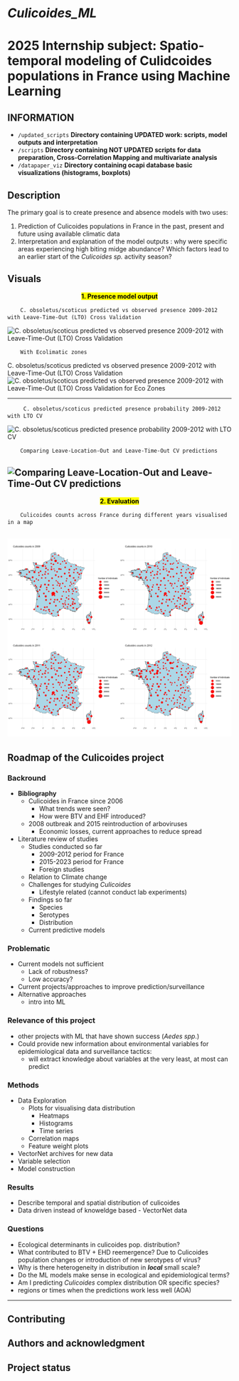 # _Culicoides_ML_

# 2025 Internship subject: **Spatio-temporal modeling of Culidcoides populations in France using Machine Learning**

## INFORMATION
- `/updated_scripts`
    **Directory containing UPDATED work: scripts, model outputs and interpretation**
- `/scripts`
    **Directory containing NOT UPDATED scripts for data preparation, Cross-Correlation Mapping and multivariate analysis**
- `/datapaper_viz`
    **Directory containing ocapi database basic visualizations (histograms, boxplots)**
## Description
The primary goal is to create presence and absence models with two uses:
1) Prediction of Culicoides populations in France in the past, present and future using available climatic data
2) Interpretation and explanation of the model outputs : why were specific areas experiencing high biting midge abundance? Which factors lead to an earlier start of the *Culicoides sp.* activity season?
## Visuals
**<p align="center"> <mark>1. Presence model output</mark>** </p>

        C. obsoletus/scoticus predicted vs observed presence 2009-2012 with Leave-Time-Out (LTO) Cross Validation
![C. obsoletus/scoticus predicted vs observed presence 2009-2012 with Leave-Time-Out (LTO) Cross Validation](updated_scripts/interpretation/model/presence/binary_LTO.jpeg)

        With Ecolimatic zones
 C. obsoletus/scoticus predicted vs observed presence 2009-2012 with Leave-Time-Out (LTO) Cross Validation
![C. obsoletus/scoticus predicted vs observed presence 2009-2012 with Leave-Time-Out (LTO) Cross Validation for Eco Zones](updated_scripts/interpretation/model/presence/eco_cli_year/binary_LTO_ecocli.jpeg)

-----------------------------------
         C. obsoletus/scoticus predicted presence probability 2009-2012 with LTO CV
![C. obsoletus/scoticus predicted presence probability 2009-2012 with LTO CV](updated_scripts/interpretation/model/presence/presence_LTO_probability.jpeg)

        Comparing Leave-Location-Out and Leave-Time-Out CV predictions
![Comparing Leave-Location-Out and Leave-Time-Out CV predictions](updated_scripts/interpretation/model/presence/LTTO_probability.jpeg)
-----------------------------------
**<p align="center"> <mark>2. Evaluation </mark>** </p>
<!-- 
        Histogram of Culicoides spp. counts per trap per night 2009-2012 with mean and median
![Histogram of *Culicoides spp* counts per trap per night 2009-2012 with mean and median](./Visualised_Data_basic/Histograms/hist_pertrap_pernight_with_stats_cornflower_2009_2012.jpeg)

        With separate years
![Histogram of *Culicoides spp* counts per trap per night with mean and median (separate years)](./Visualised_Data_basic/Histograms/hist_pertrap_pernight_with_stats_cornflower_indiv_years.jpeg)

        With separate years and Ecoclimatic zones
![Histogram of *Culicoides spp* counts per trap per night with Ecoclimatic zones (separate years)](./Visualised_Data_basic/Histograms/hist_pertrap_pernight_with_stats_cornflower_indiv_years_eco_cli.jpeg)
-----------------------------------
**<p align="center"> <mark>3. Timeseries</mark>** </p>
        Temporal changes of TOTAL daily counts of Culidoides spp. per each sampling day
![Temporal changes of total daily counts of *Culidoides spp.* per each sampling day](./Visualised_Data_basic/Spatio-temporal/temporal_simple_cumulative.jpeg)

        With Ecoclimatic Zones
![Temporal changes of total daily counts of *Culicoides spp.* per each sampling day with Ecoclimatic zones](./Visualised_Data_basic/Spatio-temporal/temporal_changes_all_species.jpeg)
----------------------------------
        Temporal changes of mean daily counts of Culidoides spp. per trap per each sampling day
![Temporal changes of mean daily counts of *Culidoides spp.* per trap per each sampling day](./Visualised_Data_basic/Spatio-temporal/temporal_simple_per_trap_per_day_mean.jpeg)
----------------------------------
**<p align="center">Various ways to present the same data** </p>
        Standardized counts of Culidoides spp. per trap per each sampling day (month's mean)
![Standardized counts of *Culidoides spp.* per trap per each sampling day (month's mean)](./Visualised_Data_basic/Spatio-temporal/temporal_month_avg_per_trap.jpeg)

         With Ecoclmatic Zone
![Timeseries of standardized counts of *Culidoides spp.* per trap per each sampling day (month's mean) with Ecoclimatic zones](./Visualised_Data_basic/Spatio-temporal/temporal_month_avg_per_trap_ECO_CLI.jpeg)

        Same data but separated by Ecoclimatic Zone and represented with bars
![Barchart timeseries of standardized counts of *Culidoides spp.* per trap per each sampling day (month's mean)](./Visualised_Data_basic/Spatio-temporal/temporal_month_avg_per_trap_eco_cli_detailed_bars.jpeg)

         Barcharts with Ecoclimatic zone
![Barchart timeseries of standardized counts of *Culidoides spp.* per trap per each sampling day (month's mean) with Ecoclimatic zones](./Visualised_Data_basic/Spatio-temporal/temporal_month_avg_per_trap_ECO_CLI_bars.jpeg)
-----------------------------------
**<p align="center"> <mark>4. Maps</mark>** </p> -->

        Culicoides counts across France during different years visualised in a map
![Culicoides counts across France during different years visualised in a map](./Visualised_Data_basic/Spatio-temporal/france2009_2012_maps_page-0001.jpg)
----------------------------------
## Roadmap of the **Culicoides project**

### **Backround**
- **Bibliography**
    - Culicoides in France since 2006
        - What trends were seen?
        - How were BTV and EHF introduced?
    - 2008 outbreak and 2015 reintroduction of arboviruses
        - Economic losses, current approaches to reduce spread
- Literature review of studies
    - Studies conducted so far
        - 2009-2012 period for France
        - 2015-2023 period for France
        - Foreign studies
    - Relation to Climate change
    - Challenges for studying *Culicoides*
        - Lifestyle related (cannot conduct lab experiments)
    - Findings so far
        - Species
        - Serotypes
        - Distribution
    - Current predictive models

### **Problematic**
- Current models not sufficient
    - Lack of robustness?
    - Low accuracy?
- Current projects/approaches to improve prediction/surveillance
- Alternative approaches
    - intro into ML

### **Relevance of this project**
- other projects with ML that have shown success (*Aedes spp*.)
- Could provide new information about environmental variables for epidemiological data and surveillance tactics:
    - will extract knowledge about variables at the very least, at most can predict

### **Methods**
- Data Exploration
    - Plots for visualising data distribution
        - Heatmaps
        - Histograms
        - Time series
    - Correlation maps
    - Feature weight plots
- VectorNet archives for new data
- Variable selection
- Model construction

### **Results**
- Describe temporal and spatial distribution of culicoides
- Data driven instead of knoweldge based - VectorNet data

### **Questions**
- Ecological determinants in culicoides pop. distribution?
- What contributed to BTV + EHD reemergence? Due to Culicoides population changes or introduction of new serotypes of virus?
- Why is there heterogeneity in distribution in ***local*** small scale?
- Do the ML models make sense in ecological and epidemiological terms?
- Am I predicting *Culicoides* complex distribution OR specific species?
- regions or times when the predictions work less well (AOA)

----

## Contributing

## Authors and acknowledgment

## Project status

